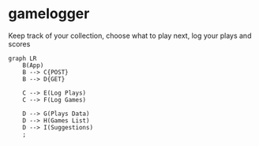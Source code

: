 # gamelogger
Keep track of your collection, choose what to play next, log your plays and scores

```mermaid
graph LR
    B(App)
    B --> C{POST}
    B --> D{GET}

    C --> E(Log Plays)
    C --> F(Log Games)

    D --> G(Plays Data)
    D --> H(Games List)
    D --> I(Suggestions)
    ;

```